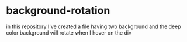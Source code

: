 # background-rotation
in this repository I've created a file having two background and the deep color background will rotate when I hover on the div
